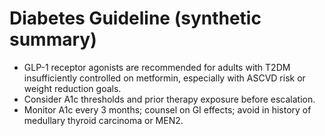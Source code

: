 # Diabetes Guideline (synthetic summary)
- GLP-1 receptor agonists are recommended for adults with T2DM insufficiently controlled on metformin, especially with ASCVD risk or weight reduction goals.
- Consider A1c thresholds and prior therapy exposure before escalation.
- Monitor A1c every 3 months; counsel on GI effects; avoid in history of medullary thyroid carcinoma or MEN2.
